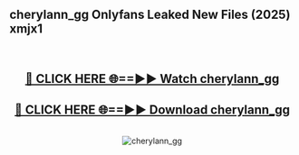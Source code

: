 <h2>cherylann_gg Onlyfans Leaked New Files (2025) xmjx1</h2>
<br>
<div align="center">
<h2><a href="https://mediafiles.top/cherylann_gg&ref=git" rel="nofollow">🔴 CLICK HERE 🌐==►► Watch cherylann_gg</a></h2>
<h2><a href="https://mediafiles.top/cherylann_gg&ref=git" rel="nofollow">🔴 CLICK HERE 🌐==►► Download cherylann_gg</a></h2>
<br>
<a href="https://mediafiles.top/cherylann_gg&ref=git" rel="nofollow" data-target="animated-image.originalLink"><img src="https://i.ibb.co.com/xMMVF88/686577567.gif" alt="cherylann_gg" style="max-width: 100%; display: inline-block;" data-target="animated-image.originalImage"></a>
</div>
<br>
<br>